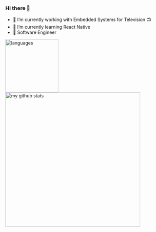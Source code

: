 ### Hi there 👋

- :telescope: I’m currently working with Embedded Systems for Television :tv:
- :seedling: I’m currently learning React Native
- :robot: Software Engineer

<!-- status codes -->
<p>
    <img src="https://github-readme-stats.vercel.app/api/top-langs/?username=dhiogoboza&layout=compact" alt="languages" height="165">
    <img src="https://github-readme-stats.vercel.app/api?username=dhiogoboza&show_icons=true&layout=compact" alt="my github stats" width="420"/>&nbsp;
</p>
